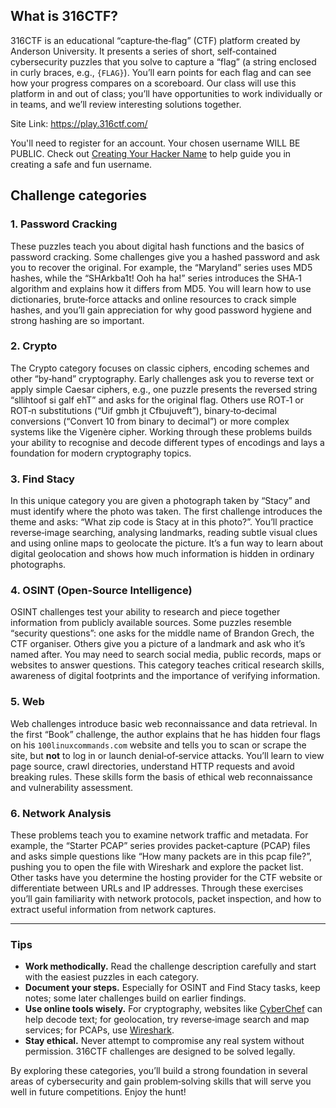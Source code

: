 ## What is 316CTF?

316CTF is an educational “capture‑the‑flag” (CTF) platform created by Anderson University.  It presents a series of short, self‑contained cybersecurity puzzles that you solve to capture a “flag” (a string enclosed in curly braces, e.g., `{FLAG}`).  You’ll earn points for each flag and can see how your progress compares on a scoreboard.  Our class will use this platform in and out of class; you’ll have opportunities to work individually or in teams, and we’ll review interesting solutions together.

Site Link: https://play.316ctf.com/

You'll need to register for an account. Your chosen username WILL BE PUBLIC. Check out [Creating Your Hacker Name](Creating_Your_Hacker_Name.md) to help guide you in creating a safe and fun username.

## Challenge categories

### 1. Password Cracking

These puzzles teach you about digital hash functions and the basics of password cracking.  Some challenges give you a hashed password and ask you to recover the original.  For example, the “Maryland” series uses MD5 hashes, while the “SHArkba1t! Ooh ha ha!” series introduces the SHA‑1 algorithm and explains how it differs from MD5.  You will learn how to use dictionaries, brute‑force attacks and online resources to crack simple hashes, and you’ll gain appreciation for why good password hygiene and strong hashing are so important.

### 2. Crypto

The Crypto category focuses on classic ciphers, encoding schemes and other “by‑hand” cryptography.  Early challenges ask you to reverse text or apply simple Caesar ciphers, e.g., one puzzle presents the reversed string “sllihtoof si galf ehT” and asks for the original flag.  Others use ROT‑1 or ROT‑n substitutions (“Uif gmbh jt Cfbujuveft”), binary‑to‑decimal conversions (“Convert 10 from binary to decimal”) or more complex systems like the Vigenère cipher.  Working through these problems builds your ability to recognise and decode different types of encodings and lays a foundation for modern cryptography topics.

### 3. Find Stacy

In this unique category you are given a photograph taken by “Stacy” and must identify where the photo was taken.  The first challenge introduces the theme and asks: “What zip code is Stacy at in this photo?”.  You’ll practice reverse‑image searching, analysing landmarks, reading subtle visual clues and using online maps to geolocate the picture.  It’s a fun way to learn about digital geolocation and shows how much information is hidden in ordinary photographs.

### 4. OSINT (Open‑Source Intelligence)

OSINT challenges test your ability to research and piece together information from publicly available sources.  Some puzzles resemble “security questions”: one asks for the middle name of Brandon Grech, the CTF organiser.  Others give you a picture of a landmark and ask who it’s named after.  You may need to search social media, public records, maps or websites to answer questions.  This category teaches critical research skills, awareness of digital footprints and the importance of verifying information.

### 5. Web

Web challenges introduce basic web reconnaissance and data retrieval.  In the first “Book” challenge, the author explains that he has hidden four flags on his `100linuxcommands.com` website and tells you to scan or scrape the site, but **not** to log in or launch denial‑of‑service attacks.  You’ll learn to view page source, crawl directories, understand HTTP requests and avoid breaking rules.  These skills form the basis of ethical web reconnaissance and vulnerability assessment.

### 6. Network Analysis

These problems teach you to examine network traffic and metadata.  For example, the “Starter PCAP” series provides packet‑capture (PCAP) files and asks simple questions like “How many packets are in this pcap file?”, pushing you to open the file with Wireshark and explore the packet list.  Other tasks have you determine the hosting provider for the CTF website or differentiate between URLs and IP addresses.  Through these exercises you’ll gain familiarity with network protocols, packet inspection, and how to extract useful information from network captures.

---

### Tips

* **Work methodically.** Read the challenge description carefully and start with the easiest puzzles in each category.
* **Document your steps.** Especially for OSINT and Find Stacy tasks, keep notes; some later challenges build on earlier findings.
* **Use online tools wisely.** For cryptography, websites like [CyberChef](https://gchq.github.io/CyberChef/) can help decode text; for geolocation, try reverse‑image search and map services; for PCAPs, use [Wireshark](https://www.wireshark.org/).
* **Stay ethical.** Never attempt to compromise any real system without permission.  316CTF challenges are designed to be solved legally.


By exploring these categories, you’ll build a strong foundation in several areas of cybersecurity and gain problem‑solving skills that will serve you well in future competitions. Enjoy the hunt!
